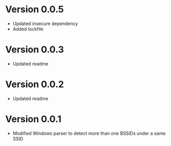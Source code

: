 # Version 0.0.5

- Updated insecure dependency
- Added lockfile

# Version 0.0.3

- Updated readme

# Version 0.0.2

- Updated readme

# Version 0.0.1

- Modified Windows parser to detect more than one BSSIDs under a same SSID
